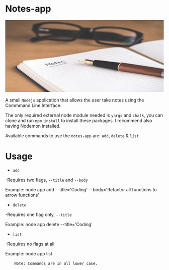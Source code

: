 # Notes-app 
![image of note and pen](note.jpg)

A small ```Nodejs``` application that allows the user take notes using the Commmand Line Interface.

The only required external node module needed is ```yargs``` and ```chalk```, you can clone and run ```npm install``` to install these packages. I recommend also having Nodemon installed.

Available commands to use the ```notes-app``` are: ```add```, ```delete``` & ```list```

# Usage

* ```add```

-Requires two flags, ```--title``` and ```--body```

Example: node app add --title='Coding' --body='Refactor all functions to arrow functions'

* ```delete```

-Requires one flag only, ```--title```

Example: node app delete --title='Coding'

* ```list```

-Requires no flags at all

Example: node app list

        Note: Commands are in all lower case.
